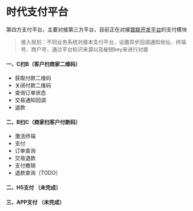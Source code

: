 # 时代支付平台

第四方支付平台，主要对接第三方平台，目前正在对接[银联开发平台](https://open.chinaums.com/index)的支付模块 </br>  
> 接入规划：不同业务系统对接本支付平台，设置异步回调通知地址、终端号、商户号，通过平台标识来源以及秘钥key来进行对接

#### 一、C扫B（客户扫商家二维码）   
- 获取付款二维码 
- 关闭付款二维码
- 查询订单状态
- 交易通知回调
- 退款

#### 二、B扫C（商家扫客户付款码）
- 激活终端
- 支付
- 订单查询
- 交易退款
- 支付撤销
- 退款查询（TODO）

#### 二、H5支付  （未完成）
#### 三、APP支付    （未完成）



